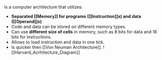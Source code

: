 Is a computer architecture that utilizes:
- **Separated [[Memory]] for programs ([[Instruction]]s) and data ([[Operand]]s)**
- Code and data can be stored on different memory types.
- Can use **different size of cells** in memory, such as 8 bits for data and 18 bits for instructions.
- Allows to load instruction and data in one tick.
- Is quicker then [[Von Neuman Architecture]].
![[Harvard_Acrhitecture_Diagram]]